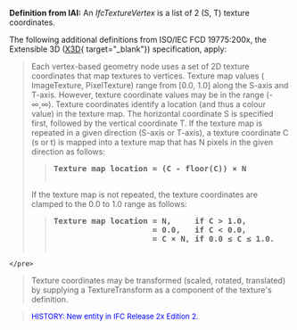 ﻿**Definition
from IAI:** An _IfcTextureVertex_ is a list of 2 (S, T) texture coordinates.

The following additional definitions from ISO/IEC FCD 19775:200x, the Extensible 3D ([X3D](http://www.web3d.org/x3d/specifications/x3d_specification.html){ target="_blank"}) specification, apply:

> Each vertex-based geometry node uses a set of 2D texture coordinates that map textures to vertices. Texture map values ( ImageTexture, PixelTexture) range from [0.0, 1.0] along the S-axis and T-axis. However, texture coordinate values may be in the range (-&infin;,&infin;). Texture coordinates identify a location (and thus a colour value) in the texture map. The horizontal coordinate S is specified first, followed by the vertical coordinate T. If the texture map is repeated in a given direction (S-axis or T-axis), a texture coordinate C (s or t) is mapped into a texture map that has N pixels in the given direction as follows:
> 
>> <pre><b>Texture map location = (C - floor(C)) &times; N<br>			 </b></pre>
> If the texture map is not repeated, the texture coordinates are clamped to the 0.0 to 1.0 range as follows:
> 
>> <pre><b>Texture map location = N,     if C &gt; 1.0,<br>                     = 0.0,   if C &lt; 0.0,<br>                     = C &times; N, if 0.0 &le; C &le; 1.0.</b>
    </pre>
> Texture coordinates may be transformed (scaled, rotated, translated) by supplying a TextureTransform as a component of the texture's definition.
> 


> <font color="#0000ff" size="-1">HISTORY: New entity
in IFC
Release 2x Edition 2.<br>
  </font>
